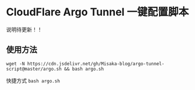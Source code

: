 # CloudFlare Argo Tunnel 一键配置脚本

说明待更新！！

## 使用方法

```shell
wget -N https://cdn.jsdelivr.net/gh/Misaka-blog/argo-tunnel-script@master/argo.sh && bash argo.sh
```

快捷方式 `bash argo.sh`
